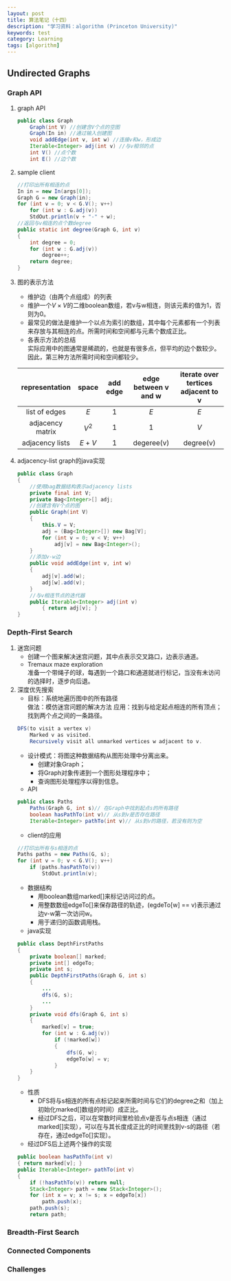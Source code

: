 ```yaml
---
layout: post
title: 算法笔记（十四）
description: "学习资料：algorithm (Princeton University)"
keywords: test
category: Learning
tags: [algorithm]
---
```


## Undirected Graphs
### Graph API
1. graph API
    ```java
    public class Graph
        Graph(int V) //创建含V个点的空图
        Graph(In in) //通过输入创建图
        void addEdge(int v, int w) //连接v和w，形成边
        Iterable<Integer> adj(int v) //与v相邻的点
        int V() //点个数
        int E() //边个数
    ```
2. sample client
    ```java
    //打印出所有相连的点
    In in = new In(args[0]);
    Graph G = new Graph(in);
    for (int v = 0; v < G.V(); v++)
        for (int w : G.adj(v))
        StdOut.println(v + "-" + w);
    //返回与v相连的点个数degree
    public static int degree(Graph G, int v)
    {
        int degree = 0;
        for (int w : G.adj(v))
            degree++;
        return degree;
    }
    ```
3. 图的表示方法
    * 维护边（由两个点组成）的列表
    * 维护一个$V\times V$的二维boolean数组，若v与w相连，则该元素的值为1，否则为0。
    * 最常见的做法是维护一个以点为索引的数组，其中每个元素都有一个列表来存放与其相连的点。所需时间和空间都与元素个数成正比。
    * 各表示方法的总结  
    实际应用中的图通常是稀疏的，也就是有很多点，但平均的边个数较少。因此，第三种方法所需时间和空间都较少。

    |representation|space|add edge|edge between v and w|iterate over tertices adjacent to v|
    |:-:|:-:|:-:|:-:|:-:|
    |list of edges|$E$|$1$|$E$|$E$|
    |adjacency matrix|$V^2$|$1$|$1$|$V$|
    |adjacency lists|$E+V$|$1$|degeree(v)|degree(v)|
4. adjacency-list graph的java实现
    ```java
    public class Graph
    {
        //使用bag数据结构表示adjacency lists
        private final int V;
        private Bag<Integer>[] adj;
        //创建含有V个点的图
        public Graph(int V)
        {
            this.V = V;
            adj = (Bag<Integer>[]) new Bag[V];
            for (int v = 0; v < V; v++)
                adj[v] = new Bag<Integer>(); 
        }
        //添加v-w边
        public void addEdge(int v, int w)
        {
            adj[v].add(w);
            adj[w].add(v);
        }
        //与v相连节点的迭代器
        public Iterable<Integer> adj(int v)
            { return adj[v]; }
    }
    ```

### Depth-First Search
1. 迷宫问题
    * 创建一个图来解决迷宫问题，其中点表示交叉路口，边表示通道。
    * Tremaux maze exploration  
    准备一个带绳子的球，每遇到一个路口和通道就进行标记，当没有未访问的选择时，逐步向后退。
2. 深度优先搜索
    * 目标：系统地遍历图中的所有路径  
    做法：模仿迷宫问题的解决方法
    应用：找到与给定起点相连的所有顶点；找到两个点之间的一条路径。
    ```java
    DFS(to visit a vertex v)
        Marked v as visited.
        Recursively visit all unmarked vertices w adjacent to v.
    ```
    * 设计模式：将图这种数据结构从图形处理中分离出来。
        * 创建对象Graph；
        * 将Graph对象传递到一个图形处理程序中；
        * 查询图形处理程序以得到信息。
    * API
    ```java
    public class Paths
        Paths(Graph G, int s)// 在Graph中找到起点s的所有路径
        boolean hasPathTo(int v)// 从s到v是否存在路径
        Iterable<Integer> pathTo(int v)// 从s到v的路径，若没有则为空
    ```
    * client的应用
    ```java
    //打印出所有与s相连的点
    Paths paths = new Paths(G, s);
    for (int v = 0; v < G.V(); v++)
        if (paths.hasPathTo(v))
            StdOut.println(v);  
    ```
    * 数据结构
        * 用boolean数组marked[]来标记访问过的点。
        * 用整数数组edgeTo[]来保存路径的轨迹，(egdeTo[w] == v)表示通过边v-w第一次访问w。
        * 用于递归的函数调用栈。
    * java实现
    ```java
    public class DepthFirstPaths
    {
        private boolean[] marked;
        private int[] edgeTo;
        private int s;
        public DepthFirstPaths(Graph G, int s)
        {
            ...
            dfs(G, s);
            ...
        }
        private void dfs(Graph G, int s)
        {
            marked[v] = true;
            for (int w : G.adj(v))
                if (!marked[w])
                {
                    dfs(G, w);
                    edgeTo[w] = v;
                }
        }
    }
    ```
    * 性质  
        * DFS将与s相连的所有点标记起来所需时间与它们的degree之和（加上初始化marked[]数组的时间）成正比。
        * 经过DFS之后，可以在常数时间里检验点v是否与点s相连（通过marked[]实现），可以在与其长度成正比的时间里找到v-s的路径（若存在，通过edgeTo[]实现）。
    * 经过DFS后上述两个操作的实现
    ```java
    public boolean hasPathTo(int v)
    { return marked[v]; }
    public Iterable<Integer> pathTo(int v)
    {
        if (!hasPathTo(v)) return null;
        Stack<Integer> path = new Stack<Integer>();
        for (int x = v; x != s; x = edgeTo[x])
            path.push(x);
        path.push(s);
        return path;
    ```

### Breadth-First Search

### Connected Components

### Challenges